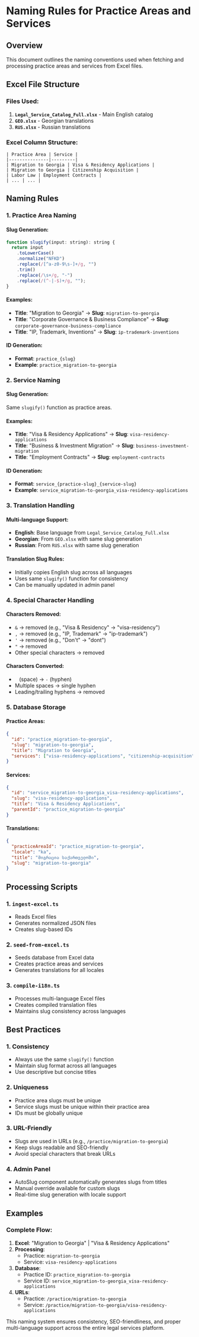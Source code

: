 # Naming Rules for Practice Areas and Services

## Overview
This document outlines the naming conventions used when fetching and processing practice areas and services from Excel files.

## Excel File Structure

### Files Used:
1. **`Legal_Service_Catalog_Full.xlsx`** - Main English catalog
2. **`GEO.xlsx`** - Georgian translations
3. **`RUS.xlsx`** - Russian translations

### Excel Column Structure:
```
| Practice Area | Service |
|---------------|---------|
| Migration to Georgia | Visa & Residency Applications |
| Migration to Georgia | Citizenship Acquisition |
| Labor Law | Employment Contracts |
| ... | ... |
```

## Naming Rules

### 1. Practice Area Naming

#### **Slug Generation:**
```javascript
function slugify(input: string): string {
  return input
    .toLowerCase()
    .normalize("NFKD")
    .replace(/[^a-z0-9\s-]+/g, "")
    .trim()
    .replace(/\s+/g, "-")
    .replace(/(^-|-$)+/g, "");
}
```

#### **Examples:**
- **Title**: "Migration to Georgia" → **Slug**: `migration-to-georgia`
- **Title**: "Corporate Governance & Business Compliance" → **Slug**: `corporate-governance-business-compliance`
- **Title**: "IP, Trademark, Inventions" → **Slug**: `ip-trademark-inventions`

#### **ID Generation:**
- **Format**: `practice_{slug}`
- **Example**: `practice_migration-to-georgia`

### 2. Service Naming

#### **Slug Generation:**
Same `slugify()` function as practice areas.

#### **Examples:**
- **Title**: "Visa & Residency Applications" → **Slug**: `visa-residency-applications`
- **Title**: "Business & Investment Migration" → **Slug**: `business-investment-migration`
- **Title**: "Employment Contracts" → **Slug**: `employment-contracts`

#### **ID Generation:**
- **Format**: `service_{practice-slug}_{service-slug}`
- **Example**: `service_migration-to-georgia_visa-residency-applications`

### 3. Translation Handling

#### **Multi-language Support:**
- **English**: Base language from `Legal_Service_Catalog_Full.xlsx`
- **Georgian**: From `GEO.xlsx` with same slug generation
- **Russian**: From `RUS.xlsx` with same slug generation

#### **Translation Slug Rules:**
- Initially copies English slug across all languages
- Uses same `slugify()` function for consistency
- Can be manually updated in admin panel

### 4. Special Character Handling

#### **Characters Removed:**
- `&` → removed (e.g., "Visa & Residency" → "visa-residency")
- `,` → removed (e.g., "IP, Trademark" → "ip-trademark")
- `'` → removed (e.g., "Don't" → "dont")
- `"` → removed
- Other special characters → removed

#### **Characters Converted:**
- ` ` (space) → `-` (hyphen)
- Multiple spaces → single hyphen
- Leading/trailing hyphens → removed

### 5. Database Storage

#### **Practice Areas:**
```json
{
  "id": "practice_migration-to-georgia",
  "slug": "migration-to-georgia",
  "title": "Migration to Georgia",
  "services": ["visa-residency-applications", "citizenship-acquisition", ...]
}
```

#### **Services:**
```json
{
  "id": "service_migration-to-georgia_visa-residency-applications",
  "slug": "visa-residency-applications",
  "title": "Visa & Residency Applications",
  "parentId": "practice_migration-to-georgia"
}
```

#### **Translations:**
```json
{
  "practiceAreaId": "practice_migration-to-georgia",
  "locale": "ka",
  "title": "მიგრაცია საქართველოში",
  "slug": "migration-to-georgia"
}
```

## Processing Scripts

### 1. `ingest-excel.ts`
- Reads Excel files
- Generates normalized JSON files
- Creates slug-based IDs

### 2. `seed-from-excel.ts`
- Seeds database from Excel data
- Creates practice areas and services
- Generates translations for all locales

### 3. `compile-i18n.ts`
- Processes multi-language Excel files
- Creates compiled translation files
- Maintains slug consistency across languages

## Best Practices

### 1. Consistency
- Always use the same `slugify()` function
- Maintain slug format across all languages
- Use descriptive but concise titles

### 2. Uniqueness
- Practice area slugs must be unique
- Service slugs must be unique within their practice area
- IDs must be globally unique

### 3. URL-Friendly
- Slugs are used in URLs (e.g., `/practice/migration-to-georgia`)
- Keep slugs readable and SEO-friendly
- Avoid special characters that break URLs

### 4. Admin Panel
- AutoSlug component automatically generates slugs from titles
- Manual override available for custom slugs
- Real-time slug generation with locale support

## Examples

### Complete Flow:
1. **Excel**: "Migration to Georgia" | "Visa & Residency Applications"
2. **Processing**: 
   - Practice: `migration-to-georgia`
   - Service: `visa-residency-applications`
3. **Database**:
   - Practice ID: `practice_migration-to-georgia`
   - Service ID: `service_migration-to-georgia_visa-residency-applications`
4. **URLs**: 
   - Practice: `/practice/migration-to-georgia`
   - Service: `/practice/migration-to-georgia/visa-residency-applications`

This naming system ensures consistency, SEO-friendliness, and proper multi-language support across the entire legal services platform.
